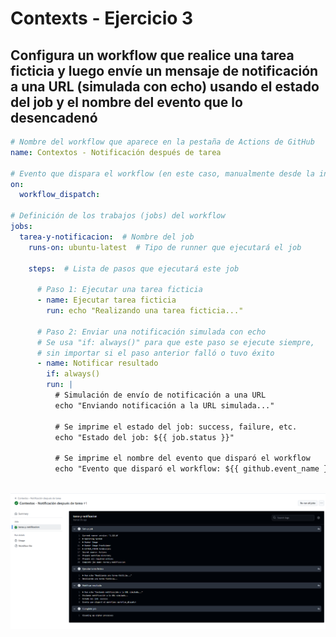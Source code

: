 # Contexts - Ejercicio 3

## Configura un workflow que realice una tarea ficticia y luego envíe un mensaje de notificación a una URL (simulada con echo) usando el estado del job y el nombre del evento que lo desencadenó

````yml
# Nombre del workflow que aparece en la pestaña de Actions de GitHub
name: Contextos - Notificación después de tarea

# Evento que dispara el workflow (en este caso, manualmente desde la interfaz de GitHub)
on:
  workflow_dispatch:

# Definición de los trabajos (jobs) del workflow
jobs:
  tarea-y-notificacion:  # Nombre del job
    runs-on: ubuntu-latest  # Tipo de runner que ejecutará el job

    steps:  # Lista de pasos que ejecutará este job

      # Paso 1: Ejecutar una tarea ficticia
      - name: Ejecutar tarea ficticia
        run: echo "Realizando una tarea ficticia..."

      # Paso 2: Enviar una notificación simulada con echo
      # Se usa "if: always()" para que este paso se ejecute siempre,
      # sin importar si el paso anterior falló o tuvo éxito
      - name: Notificar resultado
        if: always()
        run: |
          # Simulación de envío de notificación a una URL
          echo "Enviando notificación a la URL simulada..."

          # Se imprime el estado del job: success, failure, etc.
          echo "Estado del job: ${{ job.status }}"

          # Se imprime el nombre del evento que disparó el workflow
          echo "Evento que disparó el workflow: ${{ github.event_name }}"

````
<br><img src="../../datos/context3.png">